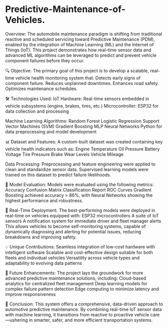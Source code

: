 # Predictive-Maintenance-of-Vehicles.
Overview:
The automobile maintenance paradigm is shifting from traditional reactive and scheduled servicing toward Predictive Maintenance (PDM), enabled by the integration of Machine Learning (ML) and the Internet of Things (IoT). This project demonstrates how real-time sensor data and advanced ML algorithms can be leveraged to predict and prevent vehicle component failures before they occur.

🔍 Objective: 
The primary goal of this project is to develop a scalable, real-time vehicle health monitoring system that:
Detects early signs of component failure.
Reduces unplanned downtimes.
Enhances road safety.
Optimizes maintenance schedules.

🛠️ Technologies Used: 
IoT Hardware: Real-time sensors embedded in vehicle subsystems (engine, brakes, tires, etc.)
Microcontroller: ESP32 for data collection and processing

Machine Learning Algorithms: 
Random Forest
Logistic Regression
Support Vector Machines (SVM)
Gradient Boosting
MLP Neural Networks
Python for data preprocessing and model development

📊 Dataset and Features: 
A custom-built dataset was created containing key vehicle health indicators such as:
Engine Temperature
Oil Pressure
Battery Voltage
Tire Pressure
Brake Wear Levels
Vehicle Mileage

Data Processing: 
Preprocessing and feature engineering were applied to clean and standardize sensor data.
Supervised learning models were trained on this dataset to predict failure likelihoods.

🧠 Model Evaluation: 
Models were evaluated using the following metrics:
Accuracy
Confusion Matrix
Classification Report
ROC Curves
Gradient Boosting achieved accuracy > 86%, with Neural Networks showing the highest performance and robustness.

📡 Real-Time Deployment: 
The best-performing models were deployed in real-time on vehicles equipped with:
ESP32 microcontrollers
A suite of IoT sensors
A notification system for immediate driver and fleet manager alerts
This allows vehicles to become self-monitoring systems, capable of dynamically diagnosing and alerting for potential issues, reducing breakdowns and improving safety.

💡 Unique Contributions: 
Seamless integration of low-cost hardware with intelligent software
Scalable and cost-effective design suitable for both fleets and individual vehicles
Versatility across vehicle types and adaptability to evolving data patterns

🔭 Future Enhancements: 
The project lays the groundwork for more advanced predictive maintenance solutions, including:
Cloud-based analytics for centralized fleet management
Deep learning models for complex failure pattern detection
Edge computing to minimize latency and improve responsiveness

🚀 Conclusion: 
This system offers a comprehensive, data-driven approach to automotive predictive maintenance. By combining real-time IoT sensor data with machine learning, it transitions from reactive to proactive vehicle care—ushering in smarter, safer, and more efficient transportation systems.

